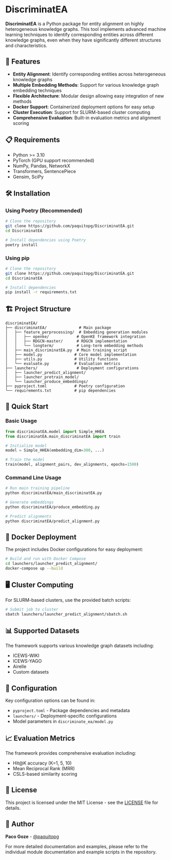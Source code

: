 # DiscriminatEA

**DiscriminatEA** is a Python package for entity alignment on highly heterogeneous knowledge graphs. This tool implements advanced machine learning techniques to identify corresponding entities across different knowledge graphs, even when they have significantly different structures and characteristics.

## 🚀 Features

- **Entity Alignment**: Identify corresponding entities across heterogeneous knowledge graphs
- **Multiple Embedding Methods**: Support for various knowledge graph embedding techniques
- **Flexible Architecture**: Modular design allowing easy integration of new methods
- **Docker Support**: Containerized deployment options for easy setup
- **Cluster Execution**: Support for SLURM-based cluster computing
- **Comprehensive Evaluation**: Built-in evaluation metrics and alignment scoring

## 📋 Requirements

- Python >= 3.10
- PyTorch (GPU support recommended)
- NumPy, Pandas, NetworkX
- Transformers, SentencePiece
- Gensim, SciPy

## 🛠️ Installation

### Using Poetry (Recommended)

```bash
# Clone the repository
git clone https://github.com/paquitopg/DiscriminatEA.git
cd DiscriminatEA

# Install dependencies using Poetry
poetry install
```

### Using pip

```bash
# Clone the repository
git clone https://github.com/paquitopg/DiscriminatEA.git
cd DiscriminatEA

# Install dependencies
pip install -r requirements.txt
```

## 🏗️ Project Structure

```
discriminatEA/
├── discriminatEA/              # Main package
│   ├── feature_perprocessing/  # Embedding generation modules
│   │   ├── openke/            # OpenKE framework integration
│   │   ├── RDGCN-master/      # RDGCN implementation
│   │   └── longterm/          # Long-term embedding methods
│   ├── main_discriminatEA.py  # Main training script
│   ├── model.py              # Core model implementation
│   ├── utils.py              # Utility functions
│   └── evaluate.py           # Evaluation metrics
├── launchers/                 # Deployment configurations
│   ├── launcher_predict_alignment/
│   ├── launcher_pretrain_model/
│   └── launcher_produce_embeddings/
├── pyproject.toml            # Poetry configuration
└── requirements.txt          # pip dependencies
```

## 🚀 Quick Start

### Basic Usage

```python
from discriminatEA.model import Simple_HHEA
from discriminatEA.main_discriminatEA import train

# Initialize model
model = Simple_HHEA(embedding_dim=300, ...)

# Train the model
train(model, alignment_pairs, dev_alignments, epochs=1500)
```

### Command Line Usage

```bash
# Run main training pipeline
python discriminatEA/main_discriminatEA.py

# Generate embeddings
python discriminatEA/produce_embedding.py

# Predict alignments
python discriminatEA/predict_alignment.py
```

## 🐳 Docker Deployment

The project includes Docker configurations for easy deployment:

```bash
# Build and run with Docker Compose
cd launchers/launcher_predict_alignment/
docker-compose up --build
```

## 🖥️ Cluster Computing

For SLURM-based clusters, use the provided batch scripts:

```bash
# Submit job to cluster
sbatch launchers/launcher_predict_alignment/sbatch.sh
```

## 📊 Supported Datasets

The framework supports various knowledge graph datasets including:
- ICEWS-WIKI
- ICEWS-YAGO
- Airelle
- Custom datasets

## 🔧 Configuration

Key configuration options can be found in:
- `pyproject.toml` - Package dependencies and metadata
- `launchers/` - Deployment-specific configurations
- Model parameters in `discriminate_ea/model.py`

## 📈 Evaluation Metrics

The framework provides comprehensive evaluation including:
- Hit@K accuracy (K=1, 5, 10)
- Mean Reciprocal Rank (MRR)
- CSLS-based similarity scoring

## 📄 License

This project is licensed under the MIT License - see the [LICENSE](LICENSE) file for details.

## 👤 Author

**Paco Goze** - [@paquitopg](https://github.com/paquitopg)

For more detailed documentation and examples, please refer to the individual module documentation and example scripts in the repository.
